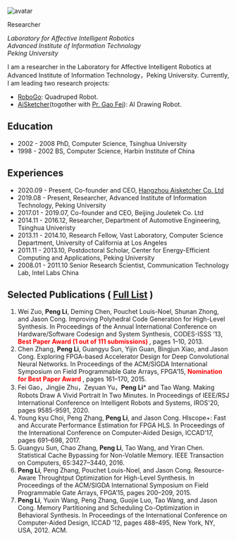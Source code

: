 ![avatar](https://pengli80.github.io/Pengstetch.jpg)

Researcher

*Laboratory for Affective Intelligent Robotics  
Advanced Institute of Information Technology  
Peking University*

I am a researcher in the Laboratory for Affective Intelligent Robotics at Advanced Institute of Information Technology，Peking University. 
Currently, I am leading two research 
projects:
* [RoboGo](http://www.openrobot.net): Quadruped Robot.
* [AiSketcher](http://www.aisketcher.com)(togother with [Pr. Gao Fei](http://aiart.live)): AI Drawing Robot. 



## Education
* 2002 - 2008 PhD, Computer Science, Tsinghua University
* 1998 - 2002 BS, Computer Science, Harbin Institute of China

## Experiences
* 2020.09 - Present, Co-founder and CEO, [Hangzhou Aisketcher Co. Ltd](http://miaohui.art)
* 2019.08 - Present, Researcher, Advanced Institute of Information Technology, Peking University
* 2017.01 - 2019.07, Co-founder and CEO, Beijing Jouletek Co. Ltd
* 2014.11 - 2016.12, Researcher, Department of Automotive Engineering, Tsinghua Univeristy
* 2013.11 - 2014.10, Research Fellow, Vast Laboratory, Computer Science Department, University of California at Los Angeles
* 2011.11 - 2013.10, Postdoctoral Scholar, Center for Energy-Efficient Computing and Applications, Peking University
* 2008.01 - 2011.10 Senior Research Scientist, Communication Technology Lab, Intel Labs China

## Selected Publications ( [Full List](https://pengli80.github.io/publication) )
1. Wei Zuo, **Peng Li**, Deming Chen, Pouchet Louis-Noel, Shunan Zhong, and Jason Cong.
Improving Polyhedral Code Generation for High-Level Synthesis. In Proceedings of the Annual
International Conference on Hardware/Software Codesign and System Synthesis, CODES-ISSS
’13, **<font color=red> Best Paper Award (1 out of 111 submissions) </font>**, pages 1–10, 2013.
1. Chen Zhang, **Peng Li**, Guangyu Sun, Yijin Guan, Bingjun Xiao, and Jason Cong. Exploring
FPGA-based Accelerator Design for Deep Convolutional Neural Networks. In Proceedings of
the ACM/SIGDA International Symposium on Field Programmable Gate Arrays, FPGA’15, **<font color=red> Nomination for Best Paper Award </font>**, pages 161–170, 2015.
1. Fei Gao，Jingjie Zhu，Zeyuan Yu，**Peng Li**\* and Tao Wang. Making Robots Draw A Vivid Portrait In Two Minutes. In Proceedings of IEEE/RSJ International Conference on Intelligent Robots and Systems, IROS'20, pages 9585-9591, 2020.
1. Young kyu Choi, Peng Zhang, **Peng Li**, and Jason Cong. Hlscope+: Fast and Accurate
Performance Estimation for FPGA HLS. In Proceedings of the International Conference on
Computer-Aided Design, ICCAD’17, pages 691–698, 2017.
1. Guangyu Sun, Chao Zhang, **Peng Li**, Tao Wang, and Yiran Chen. Statistical Cache Bypassing
for Non-Volatile Memory. IEEE Transaction on Computers, 65:3427–3440, 2016.
1. **Peng Li**, Peng Zhang, Pouchet Louis-Noel, and Jason Cong. Resource-Aware Throughtput Optimization for High-Level Synthesis. In Proceedings of the ACM/SIGDA International Symposium
on Field Programmable Gate Arrays, FPGA’15, pages 200–209, 2015.
1. **Peng Li**, Yuxin Wang, Peng Zhang, Guojie Luo, Tao Wang, and Jason Cong. Memory
Partitioning and Scheduling Co-Optimization in Behavioral Synthesis. In Proceedings of the
International Conference on Computer-Aided Design, ICCAD ’12, pages 488–495, New York,
NY, USA, 2012. ACM.
